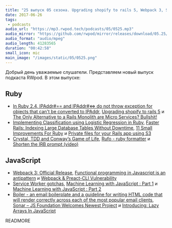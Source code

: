 ```yaml
---
title: "25 выпуск 05 сезона. Upgrading shopify to rails 5, Webpack 3, Service Worker gotchas, Rufo, Bojler, Sonar и прочее"
date: 2017-06-26
tags:
 - podcasts
audio_url: "https://mp3.rwpod.tech/podcasts/05/0525.mp3"
audio_mirror: "https://github.com/rwpod/mirror/releases/download/05.25/0525.mp3"
audio_format: "audio/mpeg"
audio_length: 41283565
duration: "00:42:58"
small_icon: mic
main_image: "/images/static/05/0525.png"
---
```


Добрый день уважаемые слушатели. Представляем новый выпуск подкаста RWpod. В этом выпуске:

## Ruby

 - [In Ruby 2.4, IPAddr#== and IPAddr#<=> do not throw exception for objects that can't be converted to IPAddr](http://blog.bigbinary.com/2017/06/21/ruby-2-4-ip-addr-methods-do-not-throw-exception-for-objects-that-cant-be-converted-to-ipaddr.html), [Upgrading shopify to rails 5](https://shopifyengineering.myshopify.com/blogs/engineering/upgrading-shopify-to-rails-5-0) и [The Only Alternative to a Rails Monolith are Micro Services? Bullshit!](https://apotonick.wordpress.com/2015/09/05/the-only-alternative-to-a-rails-monolith-are-micro-services-bullshit/)
 - [Implementing Classification using Logistic Regression in Ruby](http://www.practicalai.io/implementing-classification-using-logistic-regression-in-ruby/), [Faster Rails: Indexing Large Database Tables Without Downtime](https://semaphoreci.com/blog/2017/06/21/faster-rails-indexing-large-database-tables.html), [11 Small Improvements For Ruby](http://t-a-w.blogspot.gr/2017/06/11-small-improvements-for-ruby.html) и [Private files for your Rails app using S3](https://chrisherring.co/posts/private-files-for-your-rails-app-using-s3)
 - [Crystal, TDD and Conway’s Game of Life](https://medium.com/little-programming-joys/crystal-tdd-and-conways-game-of-life-2216721b916e), [Rufo - ruby formatter](https://github.com/asterite/rufo) и [Shorten the IRB prompt (video)](https://twitter.com/wintermeyer/status/878860723304243201)


## JavaScript

 - [Webpack 3: Official Release](https://medium.com/webpack/webpack-3-official-release-15fd2dd8f07b), [Functional programming in Javascript is an antipattern](https://medium.com/@alexdixon/functional-programming-in-javascript-is-an-antipattern-58526819f21e) и [Webpack & Preact-CLI Vulnerability](https://medium.com/@mikenorth/webpack-preact-cli-vulnerability-961572624c54)
 - [Service Worker gotchas](https://labs.kollegorna.se/blog/2017/06/service-worker-gotchas/), [Machine Learning with JavaScript : Part 1](https://hackernoon.com/machine-learning-with-javascript-part-1-9b97f3ed4fe5) и [Machine Learning with JavaScript : Part 2](https://hackernoon.com/machine-learning-with-javascript-part-2-da994c17d483)
 - [Bojler - an email boilerplate and a guideline for writing HTML code that will render correctly across each of the most popular email clients](http://slicejack.github.io/bojler/), [Sonar – JS Foundation Welcomes Newest Project](https://js.foundation/announcements/2017/06/22/sonar-js-foundation-welcomes-newest-project) и [Introducing: Lazy Arrays In JavaScript](https://performancejs.com/post/ewffd34/Introducing:-Lazy-arrays-in-JavaScript)

READMORE
